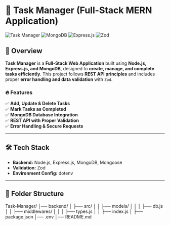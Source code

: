 # 📝 Task Manager (Full-Stack MERN Application)

![Task Manager](https://img.shields.io/badge/Node.js-v20-green?style=flat&logo=node.js)
![MongoDB](https://img.shields.io/badge/MongoDB-v6.0-brightgreen?style=flat&logo=mongodb)
![Express.js](https://img.shields.io/badge/Express.js-v4.17-blue?style=flat&logo=express)
![Zod](https://img.shields.io/badge/Zod-Validation-orange)

## 🚀 Overview  
**Task Manager** is a **Full-Stack Web Application** built using **Node.js, Express.js, and MongoDB**, designed to **create, manage, and complete tasks efficiently**. This project follows **REST API principles** and includes proper **error handling and data validation** with `Zod`.  

### 🔥 Features  
✅ **Add, Update & Delete Tasks**  
✅ **Mark Tasks as Completed**  
✅ **MongoDB Database Integration**  
✅ **REST API with Proper Validation**  
✅ **Error Handling & Secure Requests**  

---

## 🛠️ Tech Stack  
- **Backend:** Node.js, Express.js, MongoDB, Mongoose  
- **Validation:** Zod  
- **Environment Config:** dotenv  

---

## 📂 Folder Structure  
Task-Manager/ │── backend/ │ ├── src/ │ │ ├── models/ │ │ │ ├── db.js │ │ ├── middlewares/ │ │ │ ├── types.js │ │ ├── index.js │ ├── package.json │── .env │── README.md




